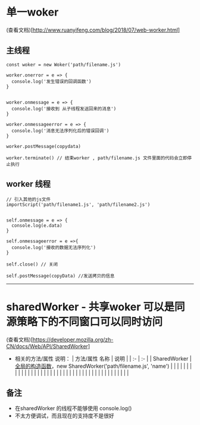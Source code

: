 
# 单一woker
(查看文档)[http://www.ruanyifeng.com/blog/2018/07/web-worker.html]
## 主线程
```
const woker = new Woker('path/filename.js')

worker.onerror = e => {
  console.log('发生错误的回调函数')
}


worker.onmessage = e => {
  console.log('接收到 从子线程发送回来的消息')
}

worker.onmessageerror = e => {
  console.log('消息无法序列化后的错误回调')
}

worker.postMessage(copydata)

worker.terminate() // 结束worker , path/filename.js 文件里面的代码会立即停止执行
```


## worker 线程
```
// 引入其他的js文件
importScript('path/filename1.js', 'path/filename2.js')


self.onmessage = e => {
  console.log(e.data)
}

self.onmessageerror = e =>{
  console.log('接收的数据无法序列化')
}

self.close() // 关闭

self.postMessage(copyData) //发送拷贝的信息 
```


---

# sharedWorker - 共享woker 可以是同源策略下的不同窗口可以同时访问
(查看文档)[https://developer.mozilla.org/zh-CN/docs/Web/API/SharedWorker]
- 相关的方法/属性 说明：
| 方法/属性 名称 | 说明 |
| :- | :- |
| SharedWorker | [全局的构造函数](https://developer.mozilla.org/zh-CN/docs/Web/API/SharedWorker/SharedWorker)，new SharedWorker('path/filename.js', 'name') |
|  |  |
|  |  |
|  |  |
|  |  |
|  |  |
|  |  |
|  |  |
|  |  |
|  |  |
|  |  |
|  |  |
|  |  |
|  |  |
|  |  |

## 备注
- 在sharedWorker 的线程不能够使用 console.log()
- 不太方便调试，而且现在的支持度不是很好